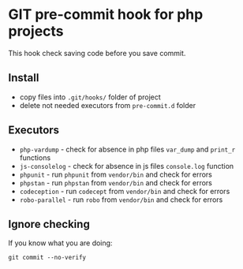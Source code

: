 # GIT pre-commit hook for php projects #

This hook check saving code before you save commit.

## Install
- copy files into `.git/hooks/` folder of project
- delete not needed executors from `pre-commit.d` folder 

## Executors
- `php-vardump`   - check for absence in php files `var_dump` and `print_r` functions
- `js-consolelog` - check for absence in js files `console.log` function
- `phpunit`       - run `phpunit` from `vendor/bin` and check for errors
- `phpstan`       - run `phpstan` from `vendor/bin` and check for errors
- `codeception`   - run `codecept` from `vendor/bin` and check for errors
- `robo-parallel` - run `robo` from `vendor/bin` and check for errors

## Ignore checking
If you know what you are doing:

`git commit --no-verify`
